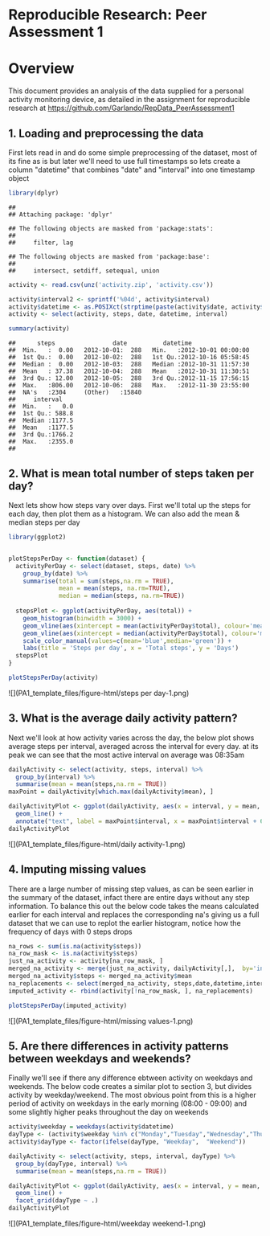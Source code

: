 # Reproducible Research: Peer Assessment 1



# Overview

This document provides an analysis of the data supplied for a personal activity monitoring device, as detailed in the assignment for reproducible research at https://github.com/Garlando/RepData_PeerAssessment1

## 1. Loading and preprocessing the data

First lets read in and do some simple preprocessing of the dataset, most of its fine as is but later we'll need to use full timestamps so lets create a column "datetime" that combines "date" and "interval" into one timestamp object 


```r
library(dplyr)
```

```
## 
## Attaching package: 'dplyr'
```

```
## The following objects are masked from 'package:stats':
## 
##     filter, lag
```

```
## The following objects are masked from 'package:base':
## 
##     intersect, setdiff, setequal, union
```

```r
activity <- read.csv(unz('activity.zip', 'activity.csv'))

activity$interval2 <- sprintf('%04d', activity$interval)
activity$datetime <- as.POSIXct(strptime(paste(activity$date, activity$interval2), "%Y-%m-%d %H%M"))
activity <- select(activity, steps, date, datetime, interval)

summary(activity)
```

```
##      steps                date          datetime                  
##  Min.   :  0.00   2012-10-01:  288   Min.   :2012-10-01 00:00:00  
##  1st Qu.:  0.00   2012-10-02:  288   1st Qu.:2012-10-16 05:58:45  
##  Median :  0.00   2012-10-03:  288   Median :2012-10-31 11:57:30  
##  Mean   : 37.38   2012-10-04:  288   Mean   :2012-10-31 11:30:51  
##  3rd Qu.: 12.00   2012-10-05:  288   3rd Qu.:2012-11-15 17:56:15  
##  Max.   :806.00   2012-10-06:  288   Max.   :2012-11-30 23:55:00  
##  NA's   :2304     (Other)   :15840                                
##     interval     
##  Min.   :   0.0  
##  1st Qu.: 588.8  
##  Median :1177.5  
##  Mean   :1177.5  
##  3rd Qu.:1766.2  
##  Max.   :2355.0  
## 
```

## 2. What is mean total number of steps taken per day?

Next lets show how steps vary over days. First we'll total up the steps for each day, then plot them as a histogram. We can also add the mean & median steps per day


```r
library(ggplot2)


plotStepsPerDay <- function(dataset) {
  activityPerDay <- select(dataset, steps, date) %>% 
    group_by(date) %>%
    summarise(total = sum(steps,na.rm = TRUE), 
              mean = mean(steps, na.rm=TRUE),
              median = median(steps, na.rm=TRUE))
  
  stepsPlot <- ggplot(activityPerDay, aes(total)) +
    geom_histogram(binwidth = 3000) +
    geom_vline(aes(xintercept = mean(activityPerDay$total), colour='mean')) +
    geom_vline(aes(xintercept = median(activityPerDay$total), colour='median')) +
    scale_color_manual(values=c(mean='blue',median='green')) +
    labs(title = 'Steps per day', x = 'Total steps', y = 'Days')
  stepsPlot
}

plotStepsPerDay(activity)
```

![](PA1_template_files/figure-html/steps per day-1.png)<!-- -->

## 3. What is the average daily activity pattern?

Next we'll look at how activity varies across the day, the below plot shows average steps per interval, averaged across the interval for every day. at its peak we can see that the most active interval on average was 08:35am


```r
dailyActivity <- select(activity, steps, interval) %>% 
  group_by(interval) %>%
  summarise(mean = mean(steps,na.rm = TRUE))
maxPoint = dailyActivity[which.max(dailyActivity$mean), ]

dailyActivityPlot <- ggplot(dailyActivity, aes(x = interval, y = mean, group = 1)) +
  geom_line() +
  annotate("text", label = maxPoint$interval, x = maxPoint$interval + 60, y = maxPoint$mean, col = 'red')
dailyActivityPlot
```

![](PA1_template_files/figure-html/daily activity-1.png)<!-- -->

## 4. Imputing missing values

There are a large number of missing step values, as can be seen earlier in the summary of the dataset, infact there are entire days without any step information. To balance this out the below code takes the means calculated earlier for each interval and replaces the corresponding na's giving us a full dataset that we can use to replot the earlier histogram, notice how the frequency of days with 0 steps drops


```r
na_rows <- sum(is.na(activity$steps))
na_row_mask <- is.na(activity$steps)
just_na_activity <- activity[na_row_mask, ]
merged_na_activity <- merge(just_na_activity, dailyActivity[,],  by='interval')
merged_na_activity$steps <- merged_na_activity$mean
na_replacements <- select(merged_na_activity, steps,date,datetime,interval)
imputed_activity <- rbind(activity[!na_row_mask, ], na_replacements)

plotStepsPerDay(imputed_activity)
```

![](PA1_template_files/figure-html/missing values-1.png)<!-- -->


## 5. Are there differences in activity patterns between weekdays and weekends?

Finally we'll see if there any difference ebtween activity on weekdays and weekends. The below code creates a similar plot to section 3, but divides activity by weekday/weekend. The most obvious point from this is a higher period of activity on weekdays in the early morning (08:00 - 09:00) and some slightly higher peaks throughout the day on weekends


```r
activity$weekday = weekdays(activity$datetime)
dayType <- (activity$weekday %in% c("Monday","Tuesday","Wednesday","Thursday","Friday"))
activity$dayType <- factor(ifelse(dayType, "Weekday",  "Weekend"))

dailyActivity <- select(activity, steps, interval, dayType) %>% 
  group_by(dayType, interval) %>%
  summarise(mean = mean(steps,na.rm = TRUE))

dailyActivityPlot <- ggplot(dailyActivity, aes(x = interval, y = mean, group = dayType)) +
  geom_line() +
  facet_grid(dayType ~ .)
dailyActivityPlot
```

![](PA1_template_files/figure-html/weekday weekend-1.png)<!-- -->








